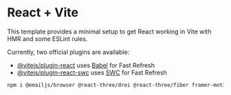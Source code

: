 # React + Vite

This template provides a minimal setup to get React working in Vite with HMR and some ESLint rules.

Currently, two official plugins are available:

- [@vitejs/plugin-react](https://github.com/vitejs/vite-plugin-react/blob/main/packages/plugin-react/README.md) uses [Babel](https://babeljs.io/) for Fast Refresh
- [@vitejs/plugin-react-swc](https://github.com/vitejs/vite-plugin-react-swc) uses [SWC](https://swc.rs/) for Fast Refresh

```bash
npm i @emailjs/browser @react-three/drei @react-three/fiber framer-motion maath react react-dom react-router-dom react-tilt react-vertical-timeline-component three @types/react @types/react-dom @vitejs/plugin-react autoprefixer postcss tailwindcss vite --save
